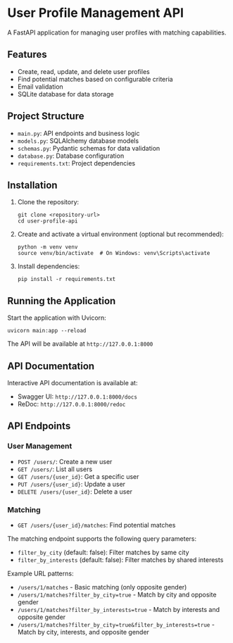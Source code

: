 # User Profile Management API

A FastAPI application for managing user profiles with matching capabilities.

## Features

- Create, read, update, and delete user profiles
- Find potential matches based on configurable criteria
- Email validation
- SQLite database for data storage

## Project Structure

- `main.py`: API endpoints and business logic
- `models.py`: SQLAlchemy database models
- `schemas.py`: Pydantic schemas for data validation
- `database.py`: Database configuration
- `requirements.txt`: Project dependencies

## Installation

1. Clone the repository:
   ```
   git clone <repository-url>
   cd user-profile-api
   ```

2. Create and activate a virtual environment (optional but recommended):
   ```
   python -m venv venv
   source venv/bin/activate  # On Windows: venv\Scripts\activate
   ```

3. Install dependencies:
   ```
   pip install -r requirements.txt
   ```

## Running the Application

Start the application with Uvicorn:
```
uvicorn main:app --reload
```

The API will be available at `http://127.0.0.1:8000`

## API Documentation

Interactive API documentation is available at:
- Swagger UI: `http://127.0.0.1:8000/docs`
- ReDoc: `http://127.0.0.1:8000/redoc`

## API Endpoints

### User Management

- `POST /users/`: Create a new user
- `GET /users/`: List all users
- `GET /users/{user_id}`: Get a specific user
- `PUT /users/{user_id}`: Update a user
- `DELETE /users/{user_id}`: Delete a user

### Matching

- `GET /users/{user_id}/matches`: Find potential matches

The matching endpoint supports the following query parameters:
- `filter_by_city` (default: false): Filter matches by same city
- `filter_by_interests` (default: false): Filter matches by shared interests

Example URL patterns:
- `/users/1/matches` - Basic matching (only opposite gender)
- `/users/1/matches?filter_by_city=true` - Match by city and opposite gender
- `/users/1/matches?filter_by_interests=true` - Match by interests and opposite gender
- `/users/1/matches?filter_by_city=true&filter_by_interests=true` - Match by city, interests, and opposite gender



